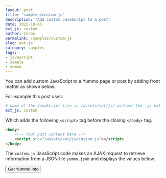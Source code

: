 ```yaml
---
layout: post
title: "samples/custom-js"
description: "Add custom JavaScript to a post"
date: 2022-10-05
ext_js: custom
author: Corbs
permalink: /samples/custom-js
slug: ext-js
category: samples
tags:
- javascript
- sample
- yummo
---
```


You can add custom JavaScript to a Yummo page or post by adding front matter as shown below.

For example this post uses:

```yaml
# name of the JavaScript file in /assets/ext/js/ without the .js ext
ext_js: custom
```

Which adds the following `<script>` tag before the closing `</body>` tag.

```html
<body>
    <!-- Your post content here -->
    <script src="/assets/ext/js/custom.js"></script>
</body>
```

The `custom.js` JavaScript code makes an AJAX request to retrieve information from a JSON file `yummo.json` and displays the values below.

<button id="yummo-button" type="button">
    Get Yummo Info
</button>

<div id="yummo-info"></div>